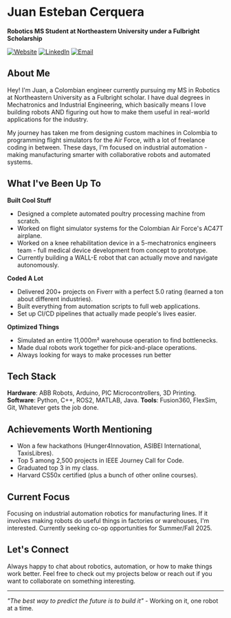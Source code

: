 # Juan Esteban Cerquera

**Robotics MS Student at Northeastern University under a Fulbright Scholarship**

[![Website](https://img.shields.io/badge/Website-4285F4?style=for-the-badge&logo=google&logoColor=white)](https://juancerquera.com)
[![LinkedIn](https://img.shields.io/badge/LinkedIn-0077B5?style=for-the-badge&logo=linkedin&logoColor=white)](https://linkedin.com/in/juan-cerquera)
[![Email](https://img.shields.io/badge/Email-D14836?style=for-the-badge&logo=gmail&logoColor=white)](mailto:cerqueracano.j@northeastern.edu)

## About Me

Hey! I'm Juan, a Colombian engineer currently pursuing my MS in Robotics at Northeastern University as a Fulbright scholar. I have dual degrees in Mechatronics and Industrial Engineering, which basically means I love building robots AND figuring out how to make them useful in real-world applications for the industry.

My journey has taken me from designing custom machines in Colombia to programming flight simulators for the Air Force, with a lot of freelance coding in between. These days, I'm focused on industrial automation - making manufacturing smarter with collaborative robots and automated systems.

## What I've Been Up To

**Built Cool Stuff**
- Designed a complete automated poultry processing machine from scratch.
- Worked on flight simulator systems for the Colombian Air Force's AC47T airplane.
- Worked on a knee rehabilitation device in a 5-mechatronics engineers team - full medical device development from concept to prototype.
- Currently building a WALL-E robot that can actually move and navigate autonomously.

**Coded A Lot**
- Delivered 200+ projects on Fiverr with a perfect 5.0 rating (learned a ton about different industries).
- Built everything from automation scripts to full web applications.
- Set up CI/CD pipelines that actually made people's lives easier.

**Optimized Things**
- Simulated an entire 11,000m² warehouse operation to find bottlenecks.
- Made dual robots work together for pick-and-place operations.
- Always looking for ways to make processes run better

## Tech Stack

**Hardware**: ABB Robots, Arduino, PIC Microcontrollers, 3D Printing.
**Software**: Python, C++, ROS2, MATLAB, Java. 
**Tools**: Fusion360, FlexSim, Git, Whatever gets the job done.

## Achievements Worth Mentioning

- Won a few hackathons (Hunger4Innovation, ASIBEI International, TaxisLibres).
- Top 5 among 2,500 projects in IEEE Journey Call for Code.
- Graduated top 3 in my class.
- Harvard CS50x certified (plus a bunch of other online courses).

## Current Focus

Focusing on industrial automation robotics for manufacturing lines. If it involves making robots do useful things in factories or warehouses, I'm interested. Currently seeking co-op opportunities for Summer/Fall 2025.

## Let's Connect

Always happy to chat about robotics, automation, or how to make things work better. Feel free to check out my projects below or reach out if you want to collaborate on something interesting.

---

*"The best way to predict the future is to build it"* - Working on it, one robot at a time.
